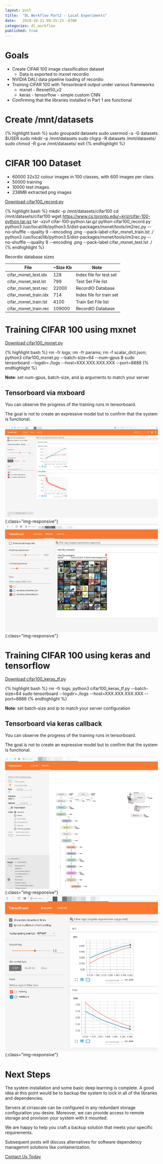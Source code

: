 ```yaml
---
layout: post
title:  "DL Workflow Part2 - Local Experiments"
date:   2018-10-21 09:35:23 -0700
categories: dl_workflow
published: true
---
```


# Goals
- Create CIFAR 100 image classification dataset
  - Data is exported to mxnet recordio
- NVIDIA DALI data pipeline loading of recordio
- Training CIFAR 100 with Tensorboard output under various frameworks
    - mxnet - Resnet50_v2
    - keras - tensorflow - simple custom CNN
- Confirming that the libraries installed in Part 1 are functional

# Create /mnt/datasets

{% highlight bash %}
sudo groupadd datasets
sudo usermod -a -G datasets $USER
sudo mkdir -p /mnt/datasets
sudo chgrp -R datasets /mnt/datasets/
sudo chmod -R g+w /mnt/datasets/
exit
{% endhighlight %}

# CIFAR 100 Dataset

- 60000 32x32 colour images in 100 classes, with 600 images per class. 
- 50000 training
- 10000 test images. 
- 238MB extracted png images

<a href='{{ base }}/assets/source/deep_learning/cifar100_record.py'>Download cifar100_record.py</a>

{% highlight bash %}
mkdir -p /mnt/datasets/cifar100
cd /mnt/datasets/cifar100
wget https://www.cs.toronto.edu/~kriz/cifar-100-python.tar.gz
tar -xzvf cifar-100-python.tar.gz
python cifar100_record.py
python3 /usr/local/lib/python3.5/dist-packages/mxnet/tools/im2rec.py --no-shuffle --quality 9 --encoding .png --pack-label cifar_mxnet_train.lst  ./
python3 /usr/local/lib/python3.5/dist-packages/mxnet/tools/im2rec.py --no-shuffle --quality 9 --encoding .png --pack-label cifar_mxnet_test.lst   ./
{% endhighlight %}

Recordio database sizes

| File                  | ~Size Kb  | Note                         |
| --------------------- |----------| ---------------------------- |
| cifar_mxnet_test.idx  | 128      | Index file for test set      |
| cifar_mxnet_test.lst  | 799      | Test Set File list           |
| cifar_mxnet_test.rec  | 22000    | RecordIO Database            |
| cifar_mxnet_train.idx  | 714      | Index file for train set     |
| cifar_mxnet_train.lst  | 4100     | Train Set File list          |
| cifar_mxnet_train.rec  | 109000   | RecordIO Database            |

# Training CIFAR 100 using mxnet

<a href='{{ base }}/assets/source/deep_learning/cifar100_mxnet.py'>Download cifar100_mxnet.py</a>

{% highlight bash %}
rm -fr logs; rm -fr params; rm -f scalar_dict.json; python3 cifar100_mxnet.py --batch-size=64 --num-gpus 8 
sudo tensorboard --logdir=./logs --host=XXX.XXX.XXX.XXX --port=8888
{% endhighlight %}

**Note**: set num-gpus, batch-size, and ip arguments to match your server

## Tensorboard via mxboard

You can observe the progress of the training runs in tensorboard.

The goal is not to create an expressive model but to confirm that the system is functional.

![mxnet Training Progress](/assets/images/cifar100_mxnet_tensorboard_training.jpg){:class="img-responsive"}
![mxnet Images](/assets/images/cifar100_mxnet_tensorboard_images.jpg){:class="img-responsive"}

# Training CIFAR 100 using keras and tensorflow

<a href='{{ base }}/assets/source/deep_learning/cifar100_keras_tf.py'>Download cifar100_keras_tf.py</a>

{% highlight bash %}
rm -fr logs; python3 cifar100_keras_tf.py --batch-size=64 
sudo tensorboard --logdir=./logs --host=XXX.XXX.XXX.XXX --port=8888
{% endhighlight %}

**Note**: set batch-size and ip to match your server configuration

## Tensorboard via keras callback

You can observe the progress of the training runs in tensorboard.

The goal is not to create an expressive model but to confirm that the system is functional.

![Keras Compute Graph](/assets/images/cifar100_keras_graph.jpg){:class="img-responsive"}
![Keras Training Progress](/assets/images/cifar100_keras_training.jpg){:class="img-responsive"}

# Next Steps

The system installation and some basic deep learning is complete. 
A good idea at this point would be to backup the system to lock in all of the libraries and dependencies. 

Servers at cirrascale can be configured in any redundant storage configuration you desire.
Moreover, we can provide access to remote storage and provision your system with it mounted.

We are happy to help you craft a backup solution that meets your specific requirements.

Subsequent posts will discuss alternatives for software dependency managemnt solutions like containerization.

[Contact Us Today](mailto:info@cirrascale.com)